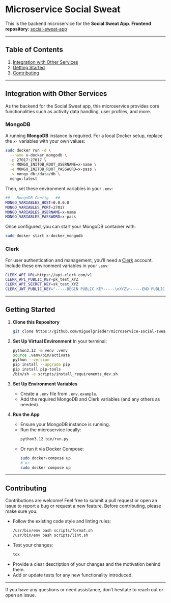 # Microservice Social Sweat

This is the backend microservice for the **Social Sweat App**.
**Frontend repository**: [social-sweat-app](https://github.com/miguelgrieder/social-sweat-app)

---

## Table of Contents

1. [Integration with Other Services](#integration-with-other-services)
2. [Getting Started](#getting-started)
3. [Contributing](#contributing)

---

## Integration with Other Services

As the backend for the Social Sweat app, this microservice provides core functionalities such as activity data handling, user profiles, and more.

### MongoDB
A running **MongoDB** instance is required.
For a local Docker setup, replace the `x-` variables with your own values:

```bash
sudo docker run -d \
  --name x-docker_mongodb \
  -p 27017:27017 \
  -e MONGO_INITDB_ROOT_USERNAME=x-name \
  -e MONGO_INITDB_ROOT_PASSWORD=x-pass \
  -v mongo_db:/data/db \
  mongo:latest
```

Then, set these environment variables in your `.env`:

```bash
## - MongoDB Config - ##
MONGO_VARIABLES_HOST=0.0.0.0
MONGO_VARIABLES_PORT=27017
MONGO_VARIABLES_USERNAME=x-name
MONGO_VARIABLES_PASSWORD=x-pass
```

Once configured, you can start your MongoDB container with:
```bash
sudo docker start x-docker_mongodb
```

### Clerk
For user authentication and management, you’ll need a [Clerk](https://clerk.com/) account.
Include these environment variables in your `.env`:
```bash
CLERK_API_URL=https://api.clerk.com/v1
CLERK_API_PUBLIC_KEY=pk_test_XYZ
CLERK_API_SECRET_KEY=sk_test_XYZ
CLERK_JWT_PUBLIC_KEY="-----BEGIN PUBLIC KEY-----\nXYZ\n-----END PUBLIC KEY-----"
```

---

## Getting Started

1. **Clone this Repository**
   ```bash
   git clone https://github.com/miguelgrieder/microservice-social-sweat.git
   ```
2. **Set Up Virtual Environment**
   In your terminal:
   ```bash
   python3.12 -m venv .venv
   source .venv/bin/activate
   python --version
   pip install --upgrade pip
   pip install pip-tools
   /bin/sh -e scripts/install_requirements_dev.sh
   ```
3. **Set Up Environment Variables**
   - Create a `.env` file from `.env.example`.
   - Add the required MongoDB and Clerk variables (and any others as needed).

4. **Run the App**
   - Ensure your MongoDB instance is running.
   - Run the microservice locally:
     ```bash
     python3.12 bin/run.py
     ```
   - Or run it via Docker Compose:
     ```bash
     sudo docker-compose up
     # or
     sudo docker compose up
     ```

---

## Contributing

Contributions are welcome! Feel free to submit a pull request or open an issue to report a bug or request a new feature. Before contributing, please make sure you:

- Follow the existing code style and linting rules:
  ```bash
  /usr/bin/env bash scripts/format.sh
  /usr/bin/env bash scripts/lint.sh
  ```
- Test your changes:
  ```bash
  tox
  ```
- Provide a clear description of your changes and the motivation behind them.
- Add or update tests for any new functionality introduced.

---

If you have any questions or need assistance, don’t hesitate to reach out or open an issue.
